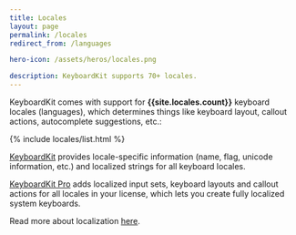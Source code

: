 ```yaml
---
title: Locales
layout: page
permalink: /locales
redirect_from: /languages

hero-icon: /assets/heros/locales.png

description: KeyboardKit supports 70+ locales.
---
```


KeyboardKit comes with support for <b>{{site.locales.count}}</b> keyboard locales (languages), which determines things like keyboard layout, callout actions, autocomplete suggestions, etc.:

{% include locales/list.html %}

[KeyboardKit](/open-source) provides locale-specific information (name, flag, unicode information, etc.) and localized strings for all keyboard locales.

[KeyboardKit Pro](/pro) adds localized input sets, keyboard layouts and callout actions for all locales in your license, which lets you create fully localized system keyboards.

Read more about localization [here](/features/localization).